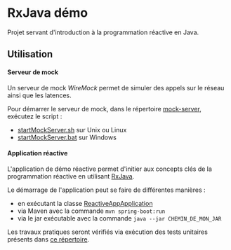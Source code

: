 # RxJava démo

Projet servant d'introduction à la programmation réactive en Java.

## Utilisation

#### Serveur de mock

Un serveur de mock *WireMock* permet de simuler des appels sur le réseau ainsi que les latences.

Pour démarrer le serveur de mock, dans le répertoire [mock-server](mock-server), exécutez le script :
 * [startMockServer.sh](mock-server//Users/jOSS/dev/rxjava-demo/mock-server/startMockServer.sh) sur Unix ou Linux
 * [startMockServer.bat](mock-server//Users/jOSS/dev/rxjava-demo/mock-server/startMockServer.bat) sur Windows

#### Application réactive
 
L'application de démo réactive permet d'initier aux concepts clés de la programmation réactive en utilisant 
[RxJava](https://github.com/ReactiveX/RxJava/wiki).

Le démarrage de l'application peut se faire de différentes manières :
* en exécutant la classe [ReactiveAppApplication](reactive-app/src/main/java/com/github/jntakpe/reactiveapp/ReactiveAppApplication.java)
* via Maven avec la commande ``mvn spring-boot:run``
* via le jar exécutable avec la commande ``java --jar CHEMIN_DE_MON_JAR``

Les travaux pratiques seront vérifiés via exécution des tests unitaires présents dans [ce répertoire](reactive-app/src/test/java).